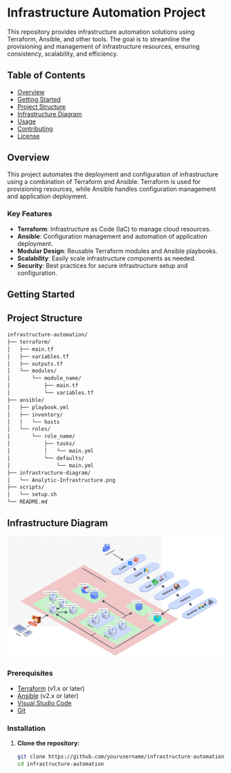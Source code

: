 # Infrastructure Automation Project

This repository provides infrastructure automation solutions using Terraform, Ansible, and other tools. The goal is to streamline the provisioning and management of infrastructure resources, ensuring consistency, scalability, and efficiency.

## Table of Contents

- [Overview](#overview)
- [Getting Started](#getting-started)
- [Project Structure](#project-structure)
- [Infrastructure Diagram](#infrastructure-diagram)
- [Usage](#usage)
- [Contributing](#contributing)
- [License](#license)

## Overview

This project automates the deployment and configuration of infrastructure using a combination of Terraform and Ansible. Terraform is used for provisioning resources, while Ansible handles configuration management and application deployment.

### Key Features

- **Terraform**: Infrastructure as Code (IaC) to manage cloud resources.
- **Ansible**: Configuration management and automation of application deployment.
- **Modular Design**: Reusable Terraform modules and Ansible playbooks.
- **Scalability**: Easily scale infrastructure components as needed.
- **Security**: Best practices for secure infrastructure setup and configuration.

## Getting Started

## Project Structure
```bash
infrastructure-automation/
├── terraform/
│   ├── main.tf
│   ├── variables.tf
│   ├── outputs.tf
│   └── modules/
│       └── module_name/
│           ├── main.tf
│           └── variables.tf
├── ansible/
│   ├── playbook.yml
│   ├── inventory/
│   │   └── hosts
│   └── roles/
│       └── role_name/
│           ├── tasks/
│           │   └── main.yml
│           └── defaults/
│               └── main.yml
├── infrastructure-diagram/
│   └── Analytic-Infrastructure.png
├── scripts/
│   └── setup.sh
└── README.md
```

## Infrastructure Diagram
![Infrastructure Diagram](https://github.com/jodyheryanto/analytic-project-infrastructure/blob/main/infrastructure-diagram/Analytic-Infrastructure.png)

### Prerequisites

- [Terraform](https://www.terraform.io/downloads) (v1.x or later)
- [Ansible](https://docs.ansible.com/ansible/latest/installation_guide/intro_installation.html) (v2.x or later)
- [Visual Studio Code](https://code.visualstudio.com/download)
- [Git](https://git-scm.com/book/en/v2/Getting-Started-Installing-Git)

### Installation

1. **Clone the repository:**

   ```bash
   git clone https://github.com/yourusername/infrastructure-automation.git
   cd infrastructure-automation